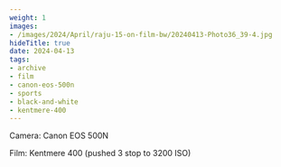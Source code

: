 ```yaml
---
weight: 1
images:
- /images/2024/April/raju-15-on-film-bw/20240413-Photo36_39-4.jpg
hideTitle: true
date: 2024-04-13
tags:
- archive
- film
- canon-eos-500n
- sports
- black-and-white
- kentmere-400
---
```


Camera: Canon EOS 500N

Film: Kentmere 400 (pushed 3 stop to 3200 ISO)